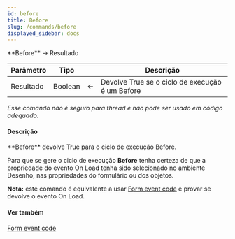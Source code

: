 ```yaml
---
id: before
title: Before
slug: /commands/before
displayed_sidebar: docs
---
```


<!--REF #_command_.Before.Syntax-->**Before**  -> Resultado<!-- END REF-->
<!--REF #_command_.Before.Params-->
| Parâmetro | Tipo |  | Descrição |
| --- | --- | --- | --- |
| Resultado | Boolean | &#8592; | Devolve True se o ciclo de execução é um Before |

<!-- END REF-->

*Esse comando não é seguro para thread e não pode ser usado em código adequado.*


#### Descrição 

<!--REF #_command_.Before.Summary-->**Before** devolve True para o ciclo de execução Before.<!-- END REF-->

Para que se gere o ciclo de execução **Before** tenha certeza de que a propriedade do evento On Load tenha sido selecionado no ambiente Desenho, nas propriedades do formulário ou dos objetos.

**Nota:** este comando é equivalente a usar [Form event code](form-event-code.md) e provar se devolve o evento On Load.

#### Ver também 

[Form event code](form-event-code.md)  